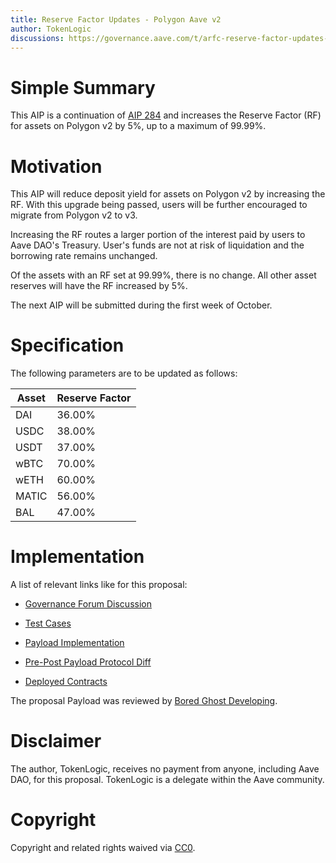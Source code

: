 ```yaml
---
title: Reserve Factor Updates - Polygon Aave v2
author: TokenLogic
discussions: https://governance.aave.com/t/arfc-reserve-factor-updates-polygon-aave-v2/13937/5
---
```


# Simple Summary

This AIP is a continuation of [AIP 284](https://app.aave.com/governance/proposal/284/) and increases the Reserve Factor (RF) for assets on Polygon v2 by 5%, up to a maximum of 99.99%.

# Motivation

This AIP will reduce deposit yield for assets on Polygon v2 by increasing the RF. With this upgrade being passed, users will be further encouraged to migrate from Polygon v2 to v3.

Increasing the RF routes a larger portion of the interest paid by users to Aave DAO's Treasury. User's funds are not at risk of liquidation and the borrowing rate remains unchanged.

Of the assets with an RF set at 99.99%, there is no change. All other asset reserves will have the RF increased by 5%.

The next AIP will be submitted during the first week of October.

# Specification

The following parameters are to be updated as follows:

| Asset | Reserve Factor |
| ----- | -------------- |
| DAI   | 36.00%         |
| USDC  | 38.00%         |
| USDT  | 37.00%         |
| wBTC  | 70.00%         |
| wETH  | 60.00%         |
| MATIC | 56.00%         |
| BAL   | 47.00%         |

# Implementation

A list of relevant links like for this proposal:

- [Governance Forum Discussion](https://governance.aave.com/t/arfc-reserve-factor-updates-polygon-aave-v2/13937/5)

- [Test Cases](https://github.com/bgd-labs/aave-proposals/tree/main/src/AaveV2PolygonReserveFactorUpdate_20230920/AaveV2PolygonReserveFactorUpdate_20230920.t.sol)

- [Payload Implementation](https://github.com/bgd-labs/aave-proposals/tree/main/src/AaveV2PolygonReserveFactorUpdate_20230920/AaveV2PolygonReserveFactorUpdate_20230920.sol)

- [Pre-Post Payload Protocol Diff](https://github.com/bgd-labs/aave-proposals/tree/main/diffs/preTestPolygonReserveFactorUpdate20230920_postTestPolygonReserveFactorUpdate20230920.md)

- [Deployed Contracts](https://polygonscan.com/address/0x2120570b9add275864830b173bdaf50b0f4e748a)

The proposal Payload was reviewed by [Bored Ghost Developing](https://bgdlabs.com/).

# Disclaimer

The author, TokenLogic, receives no payment from anyone, including Aave DAO, for this proposal. TokenLogic is a delegate within the Aave community.

# Copyright

Copyright and related rights waived via [CC0](https://creativecommons.org/publicdomain/zero/1.0/).
